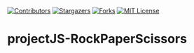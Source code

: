 <!-- PROJECT SHIELDS -->
<!--
*** I'm using markdown "reference style" links for readability.
*** Reference links are enclosed in brackets [ ] instead of parentheses ( ).
*** See the bottom of this document for the declaration of the reference variables
*** for contributors-url, forks-url, etc. This is an optional, concise syntax you may use.
*** https://www.markdownguide.org/basic-syntax/#reference-style-links
-->
[![Contributors][contributors-shield]][contributors-url]
[![Stargazers][stars-shield]][stars-url]
[![Forks][forks-shield]][forks-url]
[![MIT License][license-shield]][license-url]

# projectJS-RockPaperScissors

<!-- MARKDOWN LINKS & IMAGES -->

[contributors-shield]: https://img.shields.io/github/contributors/lenhutnam298/projectJS-TicTacToe?style=flat-square
[contributors-url]: https://github.com/lenhutnam298/projectJS-TicTacToe/graphs/contributors

[forks-shield]: https://img.shields.io/github/forks/lenhutnam298/projectJS-TicTacToe?style=flat-square
[forks-url]: https://github.com/lenhutnam298/projectJS-TicTacToe/network/members

[stars-shield]: https://img.shields.io/github/stars/lenhutnam298/projectJS-TicTacToe?style=flat-square
[stars-url]: https://github.com/lenhutnam298/projectJS-TicTacToe/stargazers

[license-shield]: https://img.shields.io/github/license/lenhutnam298/projectJS-TicTacToe?style=flat-square
[license-url]: https://github.com/lenhutnam298/projectJS-TicTacToe/blob/master/LICENSE